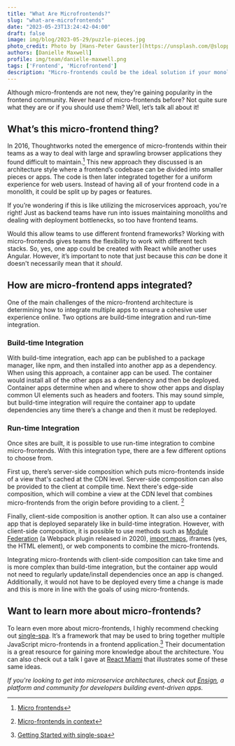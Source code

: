 ```yaml
---
title: "What Are Microfrontends?"
slug: "what-are-microfrontends"
date: "2023-05-23T13:24:42-04:00"
draft: false
image: img/blog/2023-05-29/puzzle-pieces.jpg
photo_credit: Photo by [Hans-Peter Gauster](https://unsplash.com/@sloppyperfectionist?utm_source=unsplash&utm_medium=referral&utm_content=creditCopyText) on [Unsplash](https://unsplash.com/photos/3y1zF4hIPCg)
authors: [Danielle Maxwell]
profile: img/team/danielle-maxwell.png
tags: ['Frontend', 'Microfrontend']
description: "Micro-frontends could be the ideal solution if your monolithic frontend is causing growing pains."
---
```


Although micro-frontends are not new, they're gaining popularity in the frontend community. Never heard of micro-frontends before? Not quite sure what they are or if you should use them? Well, let’s talk all about it!
<!--more-->

## What’s this micro-frontend thing?
In 2016, Thoughtworks noted the emergence of micro-frontends within their teams as a way to deal with large and sprawling browser applications they found difficult to maintain.[^1] This new approach they discussed is an architecture style where a frontend’s codebase can be divided into smaller pieces or apps. The code is then later integrated together for a uniform experience for web users. Instead of having all of your frontend code in a monolith, it could be split up by pages or features.

If you’re wondering if this is like utilizing the microservices approach, you're right! Just as backend teams have run into issues maintaining monoliths and dealing with deployment bottlenecks, so too have frontend teams.

Would this allow teams to use different frontend frameworks?
Working with micro-frontends gives teams the flexibility to work with different tech stacks. So, yes, one app could be created with React while another uses Angular. However, it’s important to note that just because this *can* be done it doesn't necessarily mean that it *should*.


## How are micro-frontend apps integrated?
One of the main challenges of the micro-frontend architecture is determining how to integrate multiple apps to ensure a cohesive user experience online. Two options are build-time integration and run-time integration.

### Build-time Integration
With build-time integration, each app can be published to a package manager, like npm, and then installed into another app as a dependency. When using this approach, a container app can be used. The container would install all of the other apps as a dependency and then be deployed. Container apps determine when and where to show other apps and display common UI elements such as headers and footers. This may sound simple, but build-time integration will require the container app to update dependencies any time there’s a change and then it must be redeployed.

### Run-time Integration
Once sites are built, it is possible to use run-time integration to combine micro-frontends. With this integration type, there are a few different options to choose from.

First up, there’s server-side composition which puts micro-frontends inside of a view that's cached at the CDN level. Server-side composition can also be provided to the client at compile time. Next there's edge-side composition, which will combine a view at the CDN level that combines micro-frontends from the origin before providing to a client. [^2]

Finally, client-side composition is another option. It can also use a container app that is deployed separately like in build-time integration. However, with client-side composition, it is possible to use methods such as [Module Federation](https://webpack.js.org/concepts/module-federation/) (a Webpack plugin released in 2020), [import maps](https://developer.mozilla.org/en-US/docs/Web/HTML/Element/script/type/importmap), iframes (yes, the HTML element), or web components to combine the micro-frontends.

Integrating micro-frontends with client-side composition can take time and is more complex than build-time integration, but the container app would not need to regularly update/install dependencies once an app is changed. Additionally, it would not have to be deployed every time a change is made and this is more in line with the goals of using micro-frontends.

## Want to learn more about micro-frontends?
To learn even more about micro-frontends, I highly recommend checking out [single-spa](https://single-spa.js.org/). It’s a framework that may be used to bring together multiple JavaScript micro-frontends in a frontend application.[^3] Their documentation is a great resource for gaining more knowledge about the architecture. You can also check out a talk I gave at [React Miami](https://youtu.be/u6AIHM7ozQQ) that illustrates some of these same ideas.

*If you're looking to get into microservice architectures, check out [Ensign](https://rotational.app/register/), a platform and community for developers building event-driven apps.*


[^1]: [Micro frontends](https://www.thoughtworks.com/radar/techniques/micro-frontends)
[^2]: [Micro-frontends in context](https://increment.com/frontend/micro-frontends-in-context/)
[^3]: [Getting Started with single-spa](https://single-spa.js.org/docs/getting-started-overview)